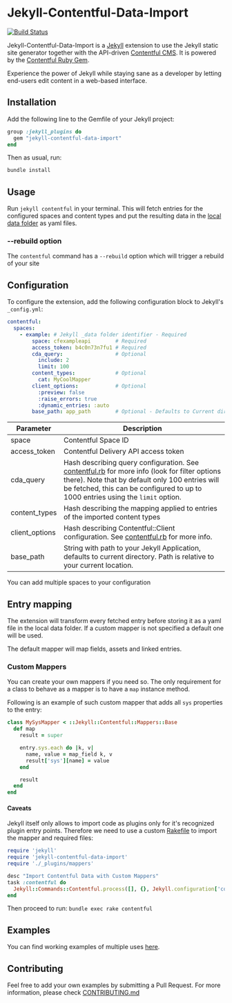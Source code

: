 # Jekyll-Contentful-Data-Import

[![Build Status](https://travis-ci.org/contentful/jekyll-contentful-data-import.svg?branch=master)](https://travis-ci.org/contentful/jekyll-contentful-data-import)

Jekyll-Contentful-Data-Import is a [Jekyll](http://jekyllrb.com/) extension to use the Jekyll static site generator together with the API-driven [Contentful CMS](https://www.contentful.com). It is powered by the [Contentful Ruby Gem](https://github.com/contentful/contentful.rb).

Experience the power of Jekyll while staying sane as a developer by letting end-users edit content in a web-based interface.


## Installation
Add the following line to the Gemfile of your Jekyll project:

```ruby
group :jekyll_plugins do
  gem "jekyll-contentful-data-import"
end
```

Then as usual, run:

```bash
bundle install
```

## Usage

Run `jekyll contentful` in your terminal. This will fetch entries for the configured
spaces and content types and put the resulting data in the
[local data folder](http://jekyllrb.com/docs/datafiles/) as yaml files.

### --rebuild option

The `contentful` command has a `--rebuild` option which will trigger a rebuild of your site

## Configuration

To configure the extension, add the following configuration block to Jekyll's `_config.yml`:

```yaml
contentful:
  spaces:
    - example: # Jekyll _data folder identifier - Required
        space: cfexampleapi        # Required
        access_token: b4c0n73n7fu1 # Required
        cda_query:                 # Optional
          include: 2
          limit: 100
        content_types:             # Optional
          cat: MyCoolMapper
        client_options:            # Optional
          :preview: false
          :raise_errors: true
          :dynamic_entries: :auto
        base_path: app_path        # Optional - Defaults to Current directory

```

Parameter           | Description
----------          | ------------
space               | Contentful Space ID
access_token        | Contentful Delivery API access token
cda_query           | Hash describing query configuration. See [contentful.rb](https://github.com/contentful/contentful.rb) for more info (look for filter options there). Note that by default only 100 entries will be fetched, this can be configured to up to 1000 entries using the `limit` option.
content_types       | Hash describing the mapping applied to entries of the imported content types
client_options      | Hash describing Contentful::Client configuration. See [contentful.rb](https://github.com/contentful/contentful.rb) for more info.
base_path           | String with path to your Jekyll Application, defaults to current directory. Path is relative to your current location.

You can add multiple spaces to your configuration

## Entry mapping

The extension will transform every fetched entry before storing it as a yaml file in the local
data folder. If a custom mapper is not specified a default one will be used.

The default mapper will map fields, assets and linked entries.

### Custom Mappers

You can create your own mappers if you need so. The only requirement for a class to behave as a
mapper is to have a `map` instance method.

Following is an example of such custom mapper that adds all `sys` properties to the entry:

```ruby
class MySysMapper < ::Jekyll::Contentful::Mappers::Base
  def map
    result = super

    entry.sys.each do |k, v|
      name, value = map_field k, v
      result['sys'][name] = value
    end

    result
  end
end
```

#### Caveats

Jekyll itself only allows to import code as plugins only for it's recognized plugin entry points.
Therefore we need to use a custom [Rakefile](https://github.com/contentful/contentful_jekyll_examples/blob/master/examples/custom_mapper/example/Rakefile) to import the mapper and required files:

```ruby
require 'jekyll'
require 'jekyll-contentful-data-import'
require './_plugins/mappers'

desc "Import Contentful Data with Custom Mappers"
task :contentful do
  Jekyll::Commands::Contentful.process([], {}, Jekyll.configuration['contentful'])
end
```

Then proceed to run: `bundle exec rake contentful`

## Examples

You can find working examples of multiple uses [here](https://github.com/contentful/contentful_jekyll_examples).

## Contributing

Feel free to add your own examples by submitting a Pull Request. For more information,
please check [CONTRIBUTING.md](./CONTRIBUTING.md)
